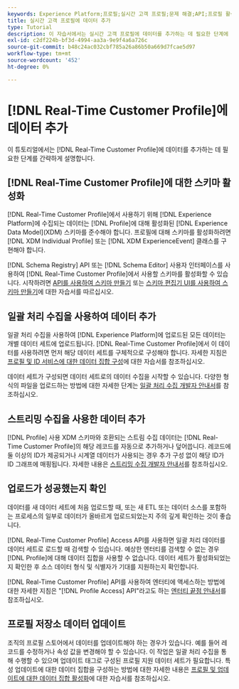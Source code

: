 ```yaml
---
keywords: Experience Platform;프로필;실시간 고객 프로필;문제 해결;API;프로필 활성화;프로필 활성화
title: 실시간 고객 프로필에 데이터 추가
type: Tutorial
description: 이 자습서에서는 실시간 고객 프로필에 데이터를 추가하는 데 필요한 단계에 대해 설명합니다.
exl-id: c2df224b-bf3d-4994-aa3a-9e9f4a6a726c
source-git-commit: b48c24ac032cbf785a26a86b50a669d7fcae5d97
workflow-type: tm+mt
source-wordcount: '452'
ht-degree: 0%

---
```



# [!DNL Real-Time Customer Profile]에 데이터 추가

이 튜토리얼에서는 [!DNL Real-Time Customer Profile]에 데이터를 추가하는 데 필요한 단계를 간략하게 설명합니다.

## [!DNL Real-Time Customer Profile]에 대한 스키마 활성화

[!DNL Real-Time Customer Profile]에서 사용하기 위해 [!DNL Experience Platform]에 수집되는 데이터는 [!DNL Profile]에 대해 활성화된 [!DNL Experience Data Model]&#x200B;(XDM) 스키마를 준수해야 합니다. 프로필에 대해 스키마를 활성화하려면 [!DNL XDM Individual Profile] 또는 [!DNL XDM ExperienceEvent] 클래스를 구현해야 합니다.

[!DNL Schema Registry] API 또는 [!DNL Schema Editor] 사용자 인터페이스를 사용하여 [!DNL Real-Time Customer Profile]에서 사용할 스키마를 활성화할 수 있습니다. 시작하려면 [API를 사용하여 스키마 만들기](../../xdm/tutorials/create-schema-api.md) 또는 [스키마 편집기 UI를 사용하여 스키마 만들기](../../xdm/tutorials/create-schema-ui.md)에 대한 자습서를 따르십시오.

## 일괄 처리 수집을 사용하여 데이터 추가

일괄 처리 수집을 사용하여 [!DNL Experience Platform]에 업로드된 모든 데이터는 개별 데이터 세트에 업로드됩니다. [!DNL Real-Time Customer Profile]에서 이 데이터를 사용하려면 먼저 해당 데이터 세트를 구체적으로 구성해야 합니다. 자세한 지침은 [프로필 및 ID 서비스에 대한 데이터 집합 구성](dataset-configuration.md)에 대한 자습서를 참조하십시오.

데이터 세트가 구성되면 데이터 세트로의 데이터 수집을 시작할 수 있습니다. 다양한 형식의 파일을 업로드하는 방법에 대한 자세한 단계는 [일괄 처리 수집 개발자 안내서](../../ingestion/batch-ingestion/api-overview.md)를 참조하십시오.

## 스트리밍 수집을 사용한 데이터 추가

[!DNL Profile] 사용 XDM 스키마와 호환되는 스트림 수집 데이터는 [!DNL Real-Time Customer Profile]의 해당 레코드를 자동으로 추가하거나 덮어씁니다. 레코드에 둘 이상의 ID가 제공되거나 시계열 데이터가 사용되는 경우 추가 구성 없이 해당 ID가 ID 그래프에 매핑됩니다. 자세한 내용은 [스트리밍 수집 개발자 안내서](../../ingestion/tutorials/streaming-record-data.md)를 참조하십시오.

## 업로드가 성공했는지 확인

데이터를 새 데이터 세트에 처음 업로드할 때, 또는 새 ETL 또는 데이터 소스를 포함하는 프로세스의 일부로 데이터가 올바르게 업로드되었는지 주의 깊게 확인하는 것이 좋습니다.

[!DNL Real-Time Customer Profile] Access API를 사용하면 일괄 처리 데이터를 데이터 세트로 로드할 때 검색할 수 있습니다. 예상한 엔터티를 검색할 수 없는 경우 [!DNL Profile]에 대해 데이터 집합을 사용할 수 없습니다. 데이터 세트가 활성화되었는지 확인한 후 소스 데이터 형식 및 식별자가 기대를 지원하는지 확인합니다.

[!DNL Real-Time Customer Profile] API를 사용하여 엔터티에 액세스하는 방법에 대한 자세한 지침은 &quot;[!DNL Profile Access] API&quot;라고도 하는 [엔터티 끝점 안내서](../api/entities.md)를 참조하십시오.

## 프로필 저장소 데이터 업데이트

조직의 프로필 스토어에서 데이터를 업데이트해야 하는 경우가 있습니다. 예를 들어 레코드를 수정하거나 속성 값을 변경해야 할 수 있습니다. 이 작업은 일괄 처리 수집을 통해 수행할 수 있으며 업데이트 태그로 구성된 프로필 지원 데이터 세트가 필요합니다. 특성 업데이트에 대한 데이터 집합을 구성하는 방법에 대한 자세한 내용은 [프로필 및 업데이트에 대한 데이터 집합 활성화](../../catalog/datasets/enable-upsert.md)에 대한 자습서를 참조하십시오.

